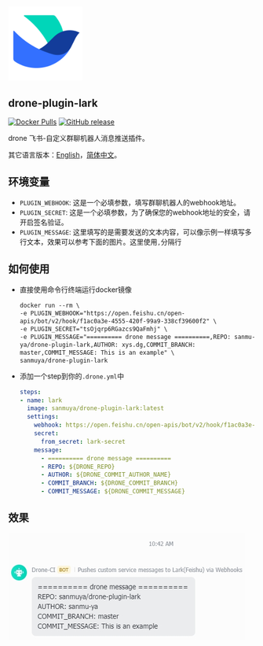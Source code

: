 <img src="images/Lark.png" width="30%"/>

## drone-plugin-lark
[![Docker Pulls](https://img.shields.io/docker/pulls/sanmuya/drone-plugin-lark)]()
[![GitHub release](https://img.shields.io/github/release/sanmuya/drone-plugin-lark)]()

drone 飞书-自定义群聊机器人消息推送插件。

其它语言版本：[English](README.md)，[简体中文](README-ZH.md)。

## 环境变量

- `PLUGIN_WEBHOOK`: 这是一个必填参数，填写群聊机器人的webhook地址。
- `PLUGIN_SECRET`: 这是一个必填参数，为了确保您的webhook地址的安全，请开启签名验证。
- `PLUGIN_MESSAGE`: 这里填写的是需要发送的文本内容，可以像示例一样填写多行文本，效果可以参考下面的图片。这里使用`,`分隔行

## 如何使用

- 直接使用命令行终端运行docker镜像

  ```shell
  docker run --rm \
  -e PLUGIN_WEBHOOK="https://open.feishu.cn/open-apis/bot/v2/hook/f1ac0a3e-4555-420f-99a9-338cf39600f2" \
  -e PLUGIN_SECRET="tsOjqrp6RGazcs9QaFmhj" \
  -e PLUGIN_MESSAGE="========== drone message ==========,REPO: sanmu-ya/drone-plugin-lark,AUTHOR: xys.dg,COMMIT_BRANCH: master,COMMIT_MESSAGE: This is an example" \
  sanmuya/drone-plugin-lark
  ```

- 添加一个step到你的`.drone.yml`中

  ```yml
  steps:
  - name: lark
    image: sanmuya/drone-plugin-lark:latest
    settings:
      webhook: https://open.feishu.cn/open-apis/bot/v2/hook/f1ac0a3e-4555-420f-99a9-338cf39600f2
      secret:
        from_secret: lark-secret
      message:
        - ========== drone message ==========
        - REPO: ${DRONE_REPO}
        - AUTHOR: ${DRONE_COMMIT_AUTHOR_NAME}
        - COMMIT_BRANCH: ${DRONE_COMMIT_BRANCH}
        - COMMIT_MESSAGE: ${DRONE_COMMIT_MESSAGE}
  ```

## 效果

<img src="images/example.jpg" />